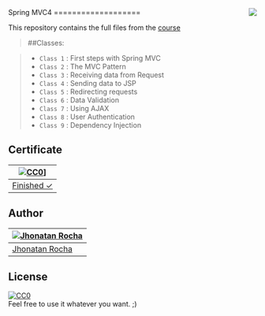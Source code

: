<img src="http://image.flaticon.com/icons/png/128/257/257611.png" align="right" />
Spring MVC4
===================

This repository contains the full files from the [course](https://cursos.alura.com.br/course/spring-mvc)

> ##Classes:

> - `Class 1` : First steps with Spring MVC
> - `Class 2` : The MVC Pattern
> - `Class 3` : Receiving data from Request
> - `Class 4` : Sending data to JSP
> - `Class 5` : Redirecting requests
> - `Class 6` : Data Validation
> - `Class 7` : Using AJAX
> - `Class 8` : User Authentication
> - `Class 9` : Dependency Injection

## Certificate
[![CC0](http://image.flaticon.com/icons/png/128/230/230357.png)](https://cursos.alura.com.br/user/jcristianrocha/course/spring-mvc/certificate)] |
---|
[Finished ✓](https://cursos.alura.com.br/user/jcristianrocha/course/spring-mvc/certificate) |

## Author
[![Jhonatan Rocha](https://media.licdn.com/mpr/mpr/shrinknp_400_400/AAEAAQAAAAAAAAXnAAAAJDJiMGJjYTUyLWU5NzUtNDU4Yi1iYTYxLWU4OGU2MTAwMmQ5OA.jpg)](https://jhonatanrocha.github.io) |
---|
[Jhonatan Rocha](https://jhonatanrocha.github.io) |

## License

[![CC0](http://mirrors.creativecommons.org/presskit/buttons/88x31/svg/cc-zero.svg)](https://creativecommons.org/publicdomain/zero/1.0/)  
Feel free to use it whatever you want. ;)
